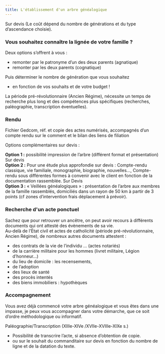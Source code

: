 ```yaml
---
title: L'établissement d'un arbre généalogique
---
```


Sur devis (Le coût dépend du nombre de générations et du type d’ascendance choisie).  

### Vous souhaitez connaître la lignée de votre famille ?
Deux options s’offrent à vous : 
- remonter par le patronyme d’un des deux parents (agnatique)
- remonter par les deux parents (cognatique)

Puis déterminer le nombre de génération que vous souhaitez
- en fonction de vos souhaits et de votre budget !

La période pré-révolutionnaire (Ancien Régime), nécessite un temps de recherche plus long et des compétences plus spécifiques (recherches, paléographie, transcription éventuelles).  

### Rendu
Fichier Gedcom, réf. et copie des actes numérisés, accompagnés d’un compte rendu sur le comment et le bilan des liens de filiation 

Options complémentaires sur devis :  

**Option 1 :** possibilité impression de l’arbre (différent format et présentation) Sur devis  
**Option 2 :** Pour une étude plus approfondie sur devis : Compte-rendu classique, vie familiale, monographie, biographie, nouvelles…, Compte-rendu sous différentes formes à convenir avec le client en fonction de la documentation rassemblée. Sur Devis  
**Option 3 :** « Veillées généalogiques » : présentation de l’arbre aux membres de la famille rassemblés, domiciliés dans un rayon de 50 km à partir de 3 points (cf zones d’intervention frais déplacement à prévoir).  


### Recherche d'un acte ponctuel
Sachez que pour retrouver un ancêtre, on peut avoir recours à différents documents qui ont attesté des évènements de sa vie.  
Au-delà de l’État civil et actes de catholicité (période pré-révolutionnaire, Ancien Régime), de nombreux autres documents attestent :
- des contrats de la vie de l’individu … (actes notariés)
- de la carrière militaire pour les hommes (livret militaire, Légion d’honneur…)
- du lieu de domicile : les recensements,
- de l’adoption
- des lieux de santé
- des procès intentés
- des biens immobiliers : hypothèques


### Accompagnement
Vous avez déjà commencé votre arbre généalogique et vous êtes dans une impasse, je peux vous accompagner dans votre démarche, que ce soit d’ordre méthodologique ou informatif.  

Paléographie/Transcription (XIIIe-XIVe /XVIIe-XVIIIe-XIXe s.)
- Possibilité de transcrire l’acte, si absence d’obtention de copie.
- ou sur le souhait du commanditaire
sur devis en fonction du nombre de ligne et de la datation du texte.

